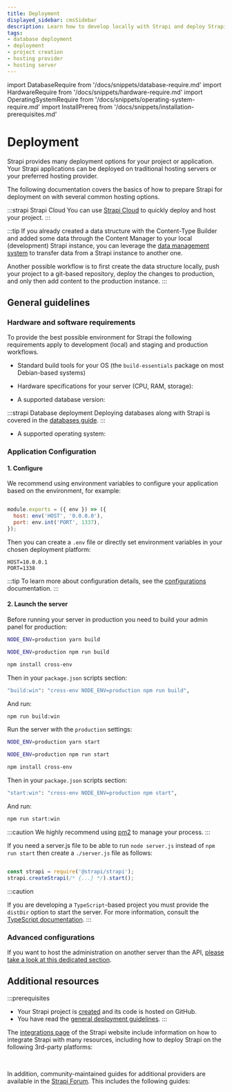 ```yaml
---
title: Deployment
displayed_sidebar: cmsSidebar
description: Learn how to develop locally with Strapi and deploy Strapi with various hosting options.
tags:
- database deployment
- deployment
- project creation
- hosting provider
- hosting server
---
```


import DatabaseRequire from '/docs/snippets/database-require.md'
import HardwareRequire from '/docs/snippets/hardware-require.md'
import OperatingSystemRequire from '/docs/snippets/operating-system-require.md'
import InstallPrereq from '/docs/snippets/installation-prerequisites.md'

# Deployment

Strapi provides many deployment options for your project or application. Your Strapi applications can be deployed on traditional hosting servers or your preferred hosting provider.

The following documentation covers the basics of how to prepare Strapi for deployment on with several common hosting options.

:::strapi Strapi Cloud
You can use [Strapi Cloud](/cloud/intro) to quickly deploy and host your project.
:::

:::tip
If you already created a data structure with the Content-Type Builder and added some data through the Content Manager to your local (development) Strapi instance, you can leverage the [data management system](/cms/features/data-management) to transfer data from a Strapi instance to another one.

Another possible workflow is to first create the data structure locally, push your project to a git-based repository, deploy the changes to production, and only then add content to the production instance.
:::

## General guidelines

### Hardware and software requirements

To provide the best possible environment for Strapi the following requirements apply to development (local) and staging and production workflows.

<InstallPrereq />

- Standard build tools for your OS (the `build-essentials` package on most Debian-based systems)
- Hardware specifications for your server (CPU, RAM, storage):

  <HardwareRequire components={props.components} />

- A supported database version:
<DatabaseRequire components={props.components} />

:::strapi Database deployment
Deploying databases along with Strapi is covered in the [databases guide](/cms/configurations/database#databases-installation).
:::

- A supported operating system:

  <OperatingSystemRequire components={props.components} />

### Application Configuration

#### 1. Configure

We recommend using environment variables to configure your application based on the environment, for example:

```js title="/config/server.js"

module.exports = ({ env }) => ({
  host: env('HOST', '0.0.0.0'),
  port: env.int('PORT', 1337),
});
```

Then you can create a `.env` file or directly set environment variables in your chosen deployment platform:

```
HOST=10.0.0.1
PORT=1338
```

:::tip
To learn more about configuration details, see the [configurations](/cms/configurations) documentation.
:::

#### 2. Launch the server

Before running your server in production you need to build your admin panel for production:

<Tabs groupId="yarn-npm-windows">

<TabItem value="yarn" label="yarn">

```bash
NODE_ENV=production yarn build
```

</TabItem>

<TabItem value="npm" label="npm">

```bash
NODE_ENV=production npm run build
```

</TabItem>

<TabItem value="windows" label="windows">

```bash
npm install cross-env
```

Then in your `package.json` scripts section:

```bash
"build:win": "cross-env NODE_ENV=production npm run build",
```

And run:

```bash
npm run build:win
```

</TabItem>
</Tabs>

Run the server with the `production` settings:

<Tabs groupId="yarn-npm">

<TabItem value="yarn" label="yarn">

```bash
NODE_ENV=production yarn start
```

</TabItem>

<TabItem value="npm" label="npm">

```bash
NODE_ENV=production npm run start
```

</TabItem>

<TabItem value="windows" label="windows">

```bash
npm install cross-env
```

Then in your `package.json` scripts section:

```bash
"start:win": "cross-env NODE_ENV=production npm start",
```

And run:

```bash
npm run start:win
```

</TabItem>

</Tabs>

:::caution
We highly recommend using [pm2](https://github.com/Unitech/pm2/) to manage your process.
:::

If you need a server.js file to be able to run `node server.js` instead of `npm run start` then create a `./server.js` file as follows:

```js title="path: ./server.js"

const strapi = require('@strapi/strapi');
strapi.createStrapi(/* {...} */).start();
```

:::caution

If you are developing a `TypeScript`-based project you must provide the `distDir` option to start the server.
For more information, consult the [TypeScript documentation](/cms/typescript/development#use-the-strapi-factory).
:::

### Advanced configurations

If you want to host the administration on another server than the API, [please take a look at this dedicated section](/cms/admin-panel-customization/deployment).

## Additional resources

:::prerequisites
* Your Strapi project is [created](/cms/installation) and its code is hosted on GitHub.
* You have read the [general deployment guidelines](/cms/deployment#general-guidelines).
:::

The [integrations page](https://strapi.io/integrations) of the Strapi website include information on how to integrate Strapi with many resources, including how to deploy Strapi on the following 3rd-party platforms:

<CustomDocCard emoji="🔗" small title="Deploy Strapi on AWS"  link="https://strapi.io/integrations/aws" />

<CustomDocCard emoji="🔗" small title="Deploy Strapi on Azure" link="https://strapi.io/integrations/azure" />

<CustomDocCard emoji="🔗" small title="Deploy Strapi on DigitalOcean App Platform"  link="https://strapi.io/integrations/digital-ocean" />

<CustomDocCard emoji="🔗" small title="Deploy Strapi on Heroku" link="https://strapi.io/integrations/heroku" />

<br/>

In addition, community-maintained guides for additional providers are available in the [Strapi Forum](https://forum.strapi.io/c/community-guides/28). This includes the following guides:

<CustomDocCard emoji="🔗" small title="Proxying with Caddy" link="https://forum.strapi.io/t/caddy-proxying-with-strapi/" />
<CustomDocCard emoji="🔗" small title="Proxying with HAProxy" link="https://forum.strapi.io/t/haproxy-proxying-with-strapi/" />
<CustomDocCard emoji="🔗" small title="Proxying with NGinx" link="https://forum.strapi.io/t/nginx-proxing-with-strapi/" />
<CustomDocCard emoji="🔗" small title="Using the PM2 process manager" link="https://forum.strapi.io/t/how-to-use-pm2-process-manager-with-strapi/" />
